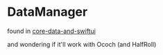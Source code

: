 # DataManager

found in [core-data-and-swiftui](https://medium.com/@santiagogarciasantos/core-data-and-swiftui-a-solution-c0404a01c1aa)

and wondering if it'll work with Ococh (and HalfRoll)
